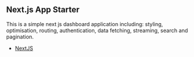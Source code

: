 ## Next.js App Starter

This is a simple next js dashboard application including: styling, optimisation, routing, authentication, data fetching, streaming, search and pagination.

- [NextJS](https://nextjs.org/docs)
